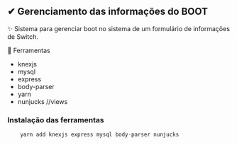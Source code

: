 ## ✔ Gerenciamento das informações do BOOT
✨ Sistema para gerenciar boot no sistema de um formulário de informações de Switch.

🦴 Ferramentas

- knexjs
- mysql
- express
- body-parser
- yarn
- nunjucks //views


### Instalação das ferramentas
```js
    yarn add knexjs express mysql body-parser nunjucks
```